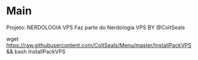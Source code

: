 # Main
Projeto: NERDOLOGIA VPS
Faz parte do Nerdologia VPS
BY @ColtSeals

wget https://raw.githubusercontent.com/ColtSeals/Menu/master/InstallPackVPS && bash InstallPackVPS

